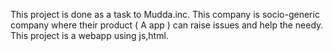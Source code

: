 This project is done as a task to Mudda.inc. This company is socio-generic company where their product ( A app ) can raise issues and help the needy. 
This project is a webapp using js,html. 
